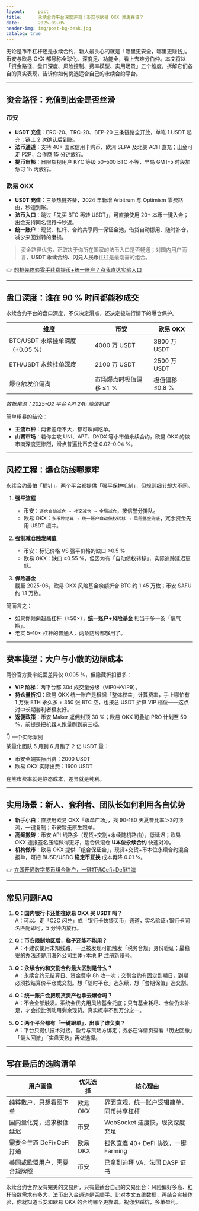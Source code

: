 ```yaml
---
layout:     post
title:      永续合约平台深度评测：币安与欧易 OKX 谁更靠谱？
date:       2025-09-05
header-img: img/post-bg-desk.jpg
catalog: true
---
```


无论是币币杠杆还是永续合约，新人最关心的就是「哪里更安全，哪里更赚钱」。币安与欧易 OKX 都号称全球化、深度足、功能全，看上去难分伯仲。本文将以「资金路径、盘口深度、风险控制、费率模型、实用场景」五个维度，拆解它们各自的真实表现，告诉你如何挑选适合自己的永续合约平台。

---

## 资金路径：充值到出金是否丝滑

### 币安
- **USDT 充值**：ERC-20、TRC-20、BEP-20 三条链路全开放，单笔 1 USDT 起充；链上 2 次确认后到账。  
- **法币通道**：支持 40+ 国家信用卡购币、欧洲 SEPA 及北美 ACH 直充；出金可走 P2P，合作商 15 分钟放行。  
- **提币审核**：日限额视用户 KYC 等级 50–500 BTC 不等，早鸟 GMT-5 时段加急可 1h 内放行。  

### 欧易 OKX
- **USDT 充值**：三条热链齐备，2024 年新增 Arbitrum 与 Optimism 零费路由，秒速到账。  
- **法币入口**：跳过「先买 BTC 再转 USDT」，可直接使用 20+ 本币一键入金；出金支持同名银行卡秒返。  
- **统一账户**：现货、杠杆、合约共享同一保证金池，借贷自动挪用、随时补仓，减少来回划转的磨损。  

> 资金路径优劣，正取决于你所在国家的法币入口是否畅通；对国内用户而言，**USDT 永续合约、闪兑人民币**往往是最刚需的组合。

👉 [想抢先体验零手续费提币+统一账户？点我直达实验入口](https://okxdog.com/)

---

## 盘口深度：谁在 90 % 时间都能秒成交

永续合约平台的盘口深度，不仅决定滑点，还决定极端行情下的爆仓保护。  

| 维度 | 币安 | 欧易 OKX |
|---|---|---|
| BTC/USDT 永续挂单深度（±0.05 %） | 4000 万 USDT | 3800 万 USDT |
| ETH/USDT 永续挂单深度 | 2100 万 USDT | 2500 万 USDT |
| 爆仓触发价偏离 | 市场爆点时极值偏移 ≤1 % | 极值偏移 ≤0.8 % |

*数据来源：2025-Q2 平台 API 24h 峰值抓取*

简单粗暴的结论：  
- **主流币种**：两者差距不大，都可瞬间吃单。  
- **山寨市场**：若你主攻 UNI、APT、DYDX 等小市值永续合约，欧易 OKX 的做市商深度更惨烈，滑点普遍比币安低 0.02–0.04 %。  

---

## 风控工程：爆仓防线哪家牢

永续合约最怕「插针」。两个平台都提供「强平保护机制」，但规则细节却大不同。

1. **强平流程**  
   - 币安：`逐仓自动减仓 → 社交减仓 → 全局减仓`，按信誉分排队。  
   - 欧易 OKX：`多币种结算 → 统一账户自动债权转移 → 风险基金兜底`，冗余资金先用 USDT 缓冲。  

2. **强制减仓触发阈值**  
   - 币安：标记价格 VS 强平价格的缺口 ≥0.5 %  
   - 欧易 OKX：缺口 ≥0.55 %，但因为有「自动债权转移」，实际追踪延迟更低。  

3. **保险基金**  
   截至 2025-06，欧易 OKX 风险基金余额折合 BTC 约 1.45 万枚；币安 SAFU 约 1.1 万枚。  

简而言之：  
- 如果你倾向超高杠杆（≥50×），**统一账户+风险基金** 相当于多一条「氧气瓶」。  
- 老实 5–10× 杠杆的普通人，两条防线都够用了。  

---

## 费率模型：大户与小散的边际成本

两份官方费率纸面差异仅 0.005 %，但隐藏折扣很多：

- **VIP 阶梯**：两平台都 30d 成交量分级（VIP0→VIP9）。  
- **持仓量折扣**：欧易 OKX 统一账户是根据「整体权益」计算费率，手上哪怕有 1 万张 ETH 永久多 + 350 张 BTC 空，也按总 USDT 折算 VIP 档位——这点对中长期套利者极友好。  
- **返佣政策**：币安 Maker 返佣封顶 30 %；欧易 OKX 可叠加 PRO 计划至 50 %，前提是把机器人跑量刷到前三档。

👇 一个实际案例  
某量化团队 5 月到 6 月跑了 2 亿 USDT 量：  
- 币安全端实际出费：2000 USDT  
- 欧易 OKX 实际出费：1600 USDT  

在熊市费率就是静态成本，差异就是纯利。

---

## 实用场景：新人、套利者、团队长如何利用各自优势

- **新手小白**：直接用欧易 OKX「跟单广场」，找 90-180 天夏普比率＞3的顶流，一键复制；币安暂无原生跟单。  
- **高频搬砖**：币安 API 线路多（现货+交割+永续随机路由），低延迟；欧易 OKX 速报签名压缩做得更好，适合做滚仓 **U本位永续合约** 快速对冲。  
- **机构做市**：欧易 OKX 提供「组合保证金」，现货+交货+币本位永续合约混合报单，可把 BUSD/USDC **稳定币互换** 成本再降 0.01 %。

👉 [立即开通数字货币组合账户，一键打通Cefi+Defi红海](https://okxdog.com/)

---

## 常见问题FAQ

1. **Q：国内银行卡还能往欧易 OKX 买 USDT 吗？**  
   A：可以。走「C2C 闪兑」或「银行卡快捷买币」通道，实名验证+银行卡同名匹配即可，5 分钟内放行。

2. **Q：币安限制地区后，梯子还能不能用？**  
   A：不建议使用未知线路，一旦被发现可能触发「税务合规」身份验证；最稳妥的办法还是用海外公司主体+本地 IP 注册新账号。

3. **Q：永续合约和交割合约最大区别是什么？**  
   A：永续合约无结算日、资金费率 8h 收一次；交割合约有固定到期日，到期必须按结算价平仓或交割。想「随时平仓」选永续，想「套期保值」选交割。

4. **Q：统一账户会把现货资产也拿去爆仓吗？**  
   A：不会全部触发。系统会优先用风险基金托底；只有基金耗尽、仓位仍未补足，才会按比例动用剩余现货。真实概率不到万分之一。

5. **Q：两个平台都有「一键跟单」，出事了谁负责？**  
   A：平台只提供技术对接，盈亏与策略方绑定；务必在详情页查看「历史回撤」「最大回撤」「实盘天数」再做选择。

---

## 写在最后的选购清单

| 用户画像 | 优先选择 | 核心理由 |
|---|---|---|
| 纯粹散户，只想看图下单 | 欧易 OKX | 界面直观，统一账户逻辑简单，同币共享杠杆 |
| 国内量化党，追求极低延迟 | 币安 | WebSocket 速度快，现货深度充足 |
| 需要全生态 DeFi+CeFi 打通 | 欧易 OKX | 钱包直连 40+ DeFi 协议，一键 Farming |
| 美国或欧盟用户，需要合规牌照 | 币安 | 已拿到迪拜 VA、法国 DASP 证书 |

永续合约世界没有完美的交易所，只有最适合自己的交易组合：风险偏好多高、杠杆倍数需求有多大、法币出入金通道是否顺手。比对本文五维数据，再结合实操体验，你就知道币安和欧易 OKX 的合约哪个更靠谱。祝你少踩坑，多单盈利。